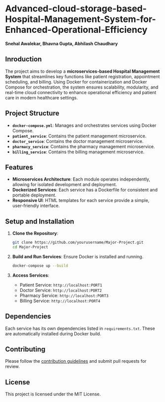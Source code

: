 # Advanced-cloud-storage-based-Hospital-Management-System-for-Enhanced-Operational-Efficiency
**Snehal Awalekar, Bhavna Gupta, Abhilash Chaudhary**

## Inroduction
The project aims to develop a **microservices-based Hospital Management System** that streamlines key functions like patient registration, appointment scheduling, and billing. 
Using Docker for containerization and Docker Compose for orchestration, the system ensures scalability, modularity, and real-time cloud connectivity to enhance operational efficiency and patient care in modern healthcare settings.

## Project Structure

- **`docker-compose.yml`**: Manages and orchestrates services using Docker Compose.
- **`patient_service`**: Contains the patient management microservice.
- **`doctor_service`**: Contains the doctor management microservice.
- **`pharmacy_service`**: Contains the pharmacy management microservice.
- **`billing_service`**: Contains the billing management microservice.

## Features

- **Microservices Architecture**: Each module operates independently, allowing for isolated development and deployment.
- **Dockerized Services**: Each service has a Dockerfile for consistent and portable deployment.
- **Responsive UI**: HTML templates for each service provide a simple, user-friendly interface.

## Setup and Installation

1. **Clone the Repository**:
   ```bash
   git clone https://github.com/yourusername/Major-Project.git
   cd Major-Project
   ```

2. **Build and Run Services**:
   Ensure Docker is installed and running.
   ```bash
   docker-compose up --build
   ```

3. **Access Services**:
   - Patient Service: `http://localhost:PORT1`
   - Doctor Service: `http://localhost:PORT2`
   - Pharmacy Service: `http://localhost:PORT3`
   - Billing Service: `http://localhost:PORT4`

## Dependencies

Each service has its own dependencies listed in `requirements.txt`. These are automatically installed during Docker build.

## Contributing

Please follow the [contribution guidelines](CONTRIBUTING.md) and submit pull requests for review.

## License

This project is licensed under the MIT License.
